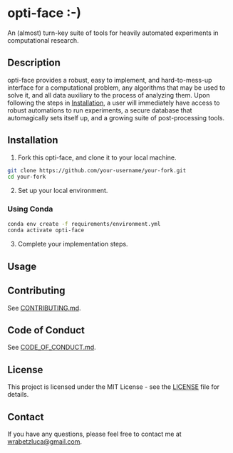 # opti-face :-)
An (almost) turn-key suite of tools for heavily automated experiments in computational research.

## Description
opti-face provides a robust, easy to implement, and hard-to-mess-up interface for a computational problem, any algorithms that may be used to solve it, and all data auxiliary to the process of analyzing them. Upon following the steps in [Installation](#installation), a user will immediately have access to robust automations to run experiments, a secure database that automagically sets itself up, and a growing suite of post-processing tools.

## Installation
1. Fork this opti-face, and clone it to your local machine.
```bash
git clone https://github.com/your-username/your-fork.git
cd your-fork
```

2. Set up your local environment.
### Using Conda
```bash
conda env create -f requirements/environment.yml
conda activate opti-face
```

3. Complete your implementation steps.


## Usage

## Contributing
See [CONTRIBUTING.md](docs/CONTRIBUTING.md).

## Code of Conduct
See [CODE_OF_CONDUCT.md](docs/CODE_OF_CONDUCT.md).

## License
This project is licensed under the MIT License - see the [LICENSE](LICENSE) file for details.

## Contact 
If you have any questions, please feel free to contact me at wrabetzluca@gmail.com.
